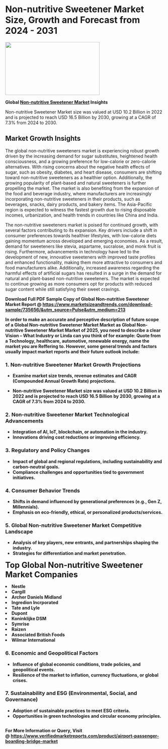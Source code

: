 <H1>Non-nutritive Sweetener Market Size, Growth and Forecast from 2024 - 2031</H1><img class="aligncenter size-medium wp-image-584254" src="https://thirdeyenews.in/wp-content/uploads/2024/09/Global-Market-Research-300x168.jpeg" alt="" width="300" height="168" /><p><strong>Global&nbsp;<a href="https://www.marketsizeandtrends.com/download-sample/735656/&amp;utm_source=Pulse&amp;utm_medium=213">Non-nutritive Sweetener Market</a> Insights</strong></p><p>Non-nutritive Sweetener Market size was valued at USD 10.2 Billion in 2022 and is projected to reach USD 16.5 Billion by 2030, growing at a CAGR of 7.3% from 2024 to 2030.</p><p><h2>Market Growth Insights</h2> <p>The global non-nutritive sweeteners market is experiencing robust growth driven by the increasing demand for sugar substitutes, heightened health consciousness, and a growing preference for low-calorie or zero-calorie alternatives. With rising concerns about the negative health effects of sugar, such as obesity, diabetes, and heart disease, consumers are shifting toward non-nutritive sweeteners as a healthier option. Additionally, the growing popularity of plant-based and natural sweeteners is further propelling the market. The market is also benefiting from the expansion of the food and beverage industry, where manufacturers are increasingly incorporating non-nutritive sweeteners in their products, such as beverages, snacks, dairy products, and bakery items. The Asia-Pacific region is expected to witness the fastest growth due to rising disposable incomes, urbanization, and health trends in countries like China and India.</p> <p><strong></strong></p> <p>The non-nutritive sweeteners market is poised for continued growth, with several factors contributing to its expansion. Key drivers include a shift in consumer preferences towards healthier lifestyles, with low-calorie diets gaining momentum across developed and emerging economies. As a result, demand for sweeteners like stevia, aspartame, sucralose, and monk fruit is rising. Furthermore, advancements in technology have led to the development of new, innovative sweeteners with improved taste profiles and enhanced functionality, making them more attractive to consumers and food manufacturers alike. Additionally, increased awareness regarding the harmful effects of artificial sugars has resulted in a surge in the demand for natural and plant-based non-nutritive sweeteners. The market is expected to continue growing as more consumers opt for products with reduced sugar content while still satisfying their sweet cravings. <p><strong></p><p><span class=""><strong>Download Full PDF Sample Copy of Global Non-nutritive Sweetener Market Report</strong> @ <a href="https://www.marketsizeandtrends.com/download-sample/735656/&amp;utm_source=Pulse&amp;utm_medium=213" target="_blank">https://www.marketsizeandtrends.com/download-sample/735656/&amp;utm_source=Pulse&amp;utm_medium=213</a></span></p><p>In order to make an accurate and perceptive description of future scope of a Global&nbsp;Non-nutritive Sweetener Market Market as Global&nbsp;Non-nutritive Sweetener Market Market of 2025, you need to describe a clear Vision &ndash; What Industry or Linda can you think of for example: Quote from a Technology, healthcare, automotive, renewable energy, name the market you are Reffering to. However, some general trends and factors usually impact market reports and their future outlook include:</p><h3>1.&nbsp;<strong>Non-nutritive Sweetener Market Growth Projections</strong></h3><ul><li>Examine market size trends, revenue estimates and CAGR (Compounded Annual Growth Rate) projections.</li><li><p>Non-nutritive Sweetener Market size was valued at USD 10.2 Billion in 2022 and is projected to reach USD 16.5 Billion by 2030, growing at a CAGR of 7.3% from 2024 to 2030.</p></li></ul><h3>2.&nbsp;<strong>Non-nutritive Sweetener Market Technological Advancements</strong></h3><ul><li>Integration of AI, IoT, blockchain, or automation in the industry.</li><li>Innovations driving cost reductions or improving efficiency.</li></ul><h3>3.&nbsp;<strong>Regulatory and Policy Changes</strong></h3><ul><li>Impact of global and regional regulations, including sustainability and carbon-neutral goals.</li><li>Compliance challenges and opportunities tied to government initiatives.</li></ul><h3>4.&nbsp;<strong>Consumer Behavior Trends</strong></h3><ul><li>Shifts in demand influenced by generational preferences (e.g., Gen Z, Millennials).</li><li>Emphasis on eco-friendly, ethical, or personalized products/services.</li></ul><h3>5.&nbsp;<strong>Global Non-nutritive Sweetener Market Competitive Landscape</strong></h3><ul><li>Analysis of key players, new entrants, and partnerships shaping the industry.</li><li>Strategies for differentiation and market penetration.</li></ul><p data-pm-slice="1 1 []"><span style="color: inherit; font-family: inherit; font-size: 25px;">Top Global Non-nutritive Sweetener Market Companies</span></p><div class="" data-test-id=""><p><li>Nestle</li><li> Cargill</li><li> Archer Daniels Midland</li><li> Ingredion Incrporated</li><li> Tate and Lyle</li><li> Dupont</li><li> Koninklijke DSM</li><li> Symrise</li><li> Raizen</li><li> Associated British Foods</li><li> Wilmar International</li></p></div><h3>6.&nbsp;<strong>Economic and Geopolitical Factors</strong></h3><ul><li>Influence of global economic conditions, trade policies, and geopolitical events.</li><li>Resilience of the market to inflation, currency fluctuations, or global crises.</li></ul><h3>7.&nbsp;<strong>Sustainability and ESG (Environmental, Social, and Governance)</strong></h3><ul><li>Adoption of sustainable practices to meet ESG criteria.</li><li>Opportunities in green technologies and circular economy principles.</li></ul><h2><strong style="font-size: 14px;">For More Information or Query, Visit @&nbsp;</strong><a style="background-color: #ffffff; font-size: 14px;" href="https://www.marketsizeandtrends.com/report/non-nutritive-sweetener-market/" target="_blank">https://www.verifiedmarketreports.com/product/airport-passenger-boarding-bridge-market</a></h2>
